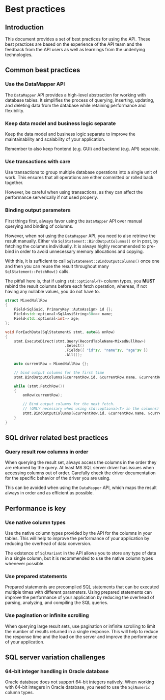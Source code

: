# Best practices

## Introduction

This document provides a set of best practices for using the API.
These best practices are based on the experience of the API team and the feedback from the API users
as well as learnings from the underlying technologies.

## Common best practices

### Use the DataMapper API

The `DataMapper` API provides a high-level abstraction for working with database tables.
It simplifies the process of querying, inserting, updating, and deleting data from the database
while retaining performance and flexibility.

### Keep data model and business logic separate

Keep the data model and business logic separate to improve the maintainability and scalability of your application.

Remember to also keep frontend (e.g. GUI) and backend (e.g. API) separate.

### Use transactions with care

Use transactions to group multiple database operations into a single unit of work.
This ensures that all operations are either committed or rolled back together.

However, be careful when using transactions, as they can affect the performance serverically if not used properly.

### Binding output parameters

First things first, always favor using the `DataMapper` API over manual querying and binding of columns.

However, when not using the `DataMapper` API, you need to also retrieve the result manually.
Either via `SqlStatement::BindOutputColumns()` or in post, by fetching the columns individually.
It is always highly recommended to pre-bind in order to avoid unnecessary memory allocations and copying.

With this, it is sufficient to call `SqlStatement::BindOutputColumns()` once one and then you can reuse the result
throughout many `SqlStatement::FetchRow()` calls.

The pitfall here is, that if using `std::optional<T>` column types, you **MUST** rebind the result columns before
each fetch operation, whereas, if not having any nullable values, you do not have to.

```cpp
struct MixedNullRow
{
    Field<SqlGuid, PrimaryKey::AutoAssign> id {};
    Field<std::optional<SqlAnsiString<30>>> name;
    Field<std::optional<int>> age;
};

void ForEachData(SqlStatement& stmt, auto&& onRow)
{
    stmt.ExecuteDirect(stmt.Query(RecordTableName<MixedNullRow>)
                           .Select()
                           .Fields({ "id"sv, "name"sv, "age"sv })
                           .All());

    auto currentRow = MixedNullRow {};

    // bind output columns for the first time
    stmt.BindOutputColumns(&currentRow.id, &currentRow.name, &currentRow.age);

    while (stmt.FetchRow())
    {
        onRow(currentRow);

        // Bind output columns for the next fetch.
        // (ONLY necessary when using std::optional<T> in the columns)
        stmt.BindOutputColumns(&currentRow.id, &currentRow.name, &currentRow.age);
    }
}
```

## SQL driver related best practices

### Query result row columns in order

When querying the result set, always access the columns in the order they are returned by the query.
At least MS SQL server driver has issues when accessing columns out of order.
Carefully check the driver documentation for the specific behavior of the driver you are using.

This can be avoided when using the `DataMapper` API, which maps the result always in order and as efficient as possible.

## Performance is key

### Use native column types

Use the native column types provided by the API for the columns in your tables.
This will help to improve the performance of your application by reducing the overhead of data conversion.

The existence of `SqlVariant` in the API allows you to store any type of data in a single column,
but it is recommended to use the native column types whenever possible.

### Use prepared statements

Prepared statements are precompiled SQL statements that can be executed multiple times with different parameters.
Using prepared statements can improve the performance of your application by reducing the overhead
of parsing, analyzing, and compiling the SQL queries.

### Use pagination or infinite scrolling

When querying large result sets, use pagination or infinite scrolling to limit the number of results returned
in a single response. This will help to reduce the response time and the load on the server
and improve the performance of your application.

## SQL server variation challenges

### 64-bit integer handling in Oracle database

Oracle database does not support 64-bit integers natively.
When working with 64-bit integers in Oracle database, you need to use the `SqlNumeric` column types.
